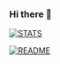 ### Hi there 👋

[![STATS](https://github-readme-stats.vercel.app/api?username=andy-0414&show_icons=true&theme=vue-dark)](https://github.com/andy-0414)

[![README](https://github-readme-stats.vercel.app/api/pin/?username=andy-0414&repo=vue-roller&theme=vue-dark)](https://github.com/andy-0414)
